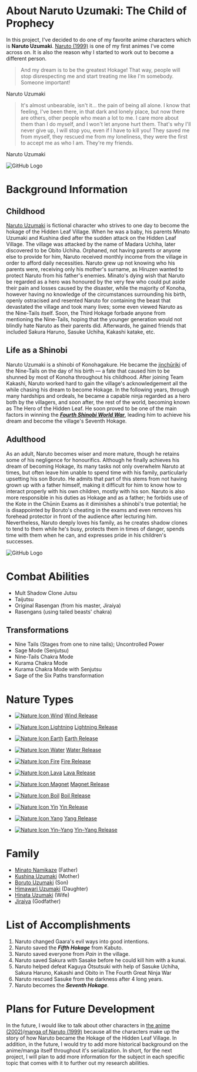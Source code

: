 # About Naruto Uzumaki: The Child of Prophecy 

  In this project, I've decided to do one of my favorite anime characters which is **Naruto Uzumaki**.  [Naruto (1999)](https://naruto.fandom.com/wiki/Naruto_%28series%29)
 is one of my first animes I've come across on. It is also the reason why I started to work out to become a different person. 


> And my dream is to be the greatest Hokage! That way, people will stop disrespecting me and start treating me like I'm somebody. Someone important!

Naruto Uzumaki 


> It's almost unbearable, isn't it... the pain of being all alone. I know that feeling, I've been there, in that dark and lonely place, but now there are others, other people who mean a lot to me. I care more about them than I do myself, and I won't let anyone hurt them. That's why I'll never give up, I will stop you, even if I have to kill you! They saved me from myself, they rescued me from my loneliness, they were the first to accept me as who I am. They're my friends.

Naruto Uzumaki

![GitHub Logo](https://wallpapercave.com/wp/wp2001685.png)




# Background Information

## Childhood

[Naruto Uzumaki](https://www.amazon.co.uk/CoolChange-Kakemono-Roll-up-Poster-Naruto/dp/B00XIAR3AO) is fictional character who strives to one day to become the hokage of the Hidden Leaf Village. When he was a baby, his parents Minato Uzumaki and Kushina died after the sudden attack on the Hidden Leaf Village. The village was attacked by the name of Madara Uchiha, later discovered to be Obito Uchiha. Orphaned, not having parents or anyone else to provide for him, Naruto received monthly income from the village in order to afford daily necessities. Naruto grew up not knowing who his parents were, receiving only his mother's surname, as Hiruzen wanted to protect Naruto from his father's enemies. Minato's dying wish that Naruto be regarded as a hero was honoured by the very few who could put aside their pain and losses caused by the disaster, while the majority of Konoha, however having no knowledge of the circumstances surrounding his birth, openly ostracised and resented Naruto for containing the beast that devastated the village and took many lives; some even viewed Naruto as the Nine-Tails itself. Soon, the Third Hokage forbade anyone from mentioning the Nine-Tails, hoping that the younger generation would not blindly hate Naruto as their parents did. Afterwards, he gained friends that included Sakura Haruno, Sasuke Uchiha, Kakashi katake, etc. 

## Life as a Shinobi 

Naruto Uzumaki is a shinobi of Konohagakure. He became the [jinchūriki](https://naruto.fandom.com/wiki/Jinch%C5%ABriki) of the Nine-Tails on the day of his birth — a fate that caused him to be shunned by most of Konoha throughout his childhood. After joining Team Kakashi, Naruto worked hard to gain the village's acknowledgement all the while chasing his dream to become Hokage. In the following years, through many hardships and ordeals, he became a capable ninja regarded as a hero both by the villagers, and soon after, the rest of the world, becoming known as The Hero of the Hidden Leaf. He soon proved to be one of the main factors in winning the [***Fourth Shinobi World War***](https://naruto.fandom.com/wiki/Fourth_Shinobi_World_War), leading him to achieve his dream and become the village's Seventh Hokage.

## Adulthood

As an adult, Naruto becomes wiser and more mature, though he retains some of his negligence for honourifics. Although he finally achieves his dream of becoming Hokage, its many tasks not only overwhelm Naruto at times, but often leave him unable to spend time with his family, particularly upsetting his son Boruto. He admits that part of this stems from not having grown up with a father himself, making it difficult for him to know how to interact properly with his own children, mostly with his son. Naruto is also more responsible in his duties as Hokage and as a father; he forbids use of the Kote in the Chūnin Exams as it diminishes a shinobi's true potential; he is disappointed by Boruto's cheating in the exams and even removes his forehead protector in front of the audience after lecturing him. Nevertheless, Naruto deeply loves his family, as he creates shadow clones to tend to them while he's busy, protects them in times of danger, spends time with them when he can, and expresses pride in his children's successes.


![GitHub Logo](https://i0.wp.com/theartmad.com/wp-content/uploads/2015/05/Naruto-Shippuden-Wallpaper-Naruto-Nine-Tail-Form-3.jpg)



# Combat Abilities
- Mult Shadow Clone Jutsu 
 - Taijutsu
 - Original Rasengan (from his master, Jiraiya) 
 - Rasengans (using tailed beasts' chakra) 
## Transformations 

 - Nine Tails (Stages from one to nine tails); Uncontrolled Power 
 - Sage Mode (Senjutsu)
 - Nine-Tails Chakra Mode 
 - Kurama Chakra Mode
 - Kurama Chakra Mode with Senjutsu
 - Sage of the Six Paths transformation 
    
 
 
 
 # Nature Types

   - [![Nature Icon Wind](https://vignette.wikia.nocookie.net/naruto/images/7/7a/Nature_Icon_Wind.svg/revision/latest/scale-to-width-down/18?cb=20091012163149)](https://naruto.fandom.com/wiki/Wind_Release "Wind Release")  [Wind Release](https://naruto.fandom.com/wiki/Wind_Release "Wind Release") 
-   [![Nature Icon Lightning](https://vignette.wikia.nocookie.net/naruto/images/a/a3/Nature_Icon_Lightning.svg/revision/latest/scale-to-width-down/18?cb=20091021173339)](https://naruto.fandom.com/wiki/Lightning_Release "Lightning Release") [Lightning Release](https://naruto.fandom.com/wiki/Lightning_Release "Lightning Release")

-   [![Nature Icon Earth](https://vignette.wikia.nocookie.net/naruto/images/5/52/Nature_Icon_Earth.svg/revision/latest/scale-to-width-down/18?cb=20091012162502)](https://naruto.fandom.com/wiki/Earth_Release "Earth Release") [Earth Release](https://naruto.fandom.com/wiki/Earth_Release "Earth Release")

-   [![Nature Icon Water](https://vignette.wikia.nocookie.net/naruto/images/a/ab/Nature_Icon_Water.svg/revision/latest/scale-to-width-down/18?cb=20091012165923)](https://naruto.fandom.com/wiki/Water_Release "Water Release") [Water Release](https://naruto.fandom.com/wiki/Water_Release "Water Release")

-   [![Nature Icon Fire](https://vignette.wikia.nocookie.net/naruto/images/b/bf/Nature_Icon_Fire.svg/revision/latest/scale-to-width-down/18?cb=20091012120333)](https://naruto.fandom.com/wiki/Fire_Release "Fire Release") [Fire Release](https://naruto.fandom.com/wiki/Fire_Release "Fire Release")

-   [![Nature Icon Lava](https://vignette.wikia.nocookie.net/naruto/images/4/48/Nature_Icon_Lava.svg/revision/latest/scale-to-width-down/18?cb=20091012121231)](https://naruto.fandom.com/wiki/Lava_Release "Lava Release") [Lava Release](https://naruto.fandom.com/wiki/Lava_Release "Lava Release")

-   [![Nature Icon Magnet](https://vignette.wikia.nocookie.net/naruto/images/7/7a/Nature_Icon_Magnet.svg/revision/latest/scale-to-width-down/18?cb=20100919225105)](https://naruto.fandom.com/wiki/Magnet_Release "Magnet Release") [Magnet Release](https://naruto.fandom.com/wiki/Magnet_Release "Magnet Release")

-   [![Nature Icon Boil](https://vignette.wikia.nocookie.net/naruto/images/e/e9/Nature_Icon_Boil.svg/revision/latest/scale-to-width-down/18?cb=20091012115429)](https://naruto.fandom.com/wiki/Boil_Release "Boil Release") [Boil Release](https://naruto.fandom.com/wiki/Boil_Release "Boil Release")

-   [![Nature Icon Yin](https://vignette.wikia.nocookie.net/naruto/images/d/de/Nature_Icon_Yin.svg/revision/latest/scale-to-width-down/18?cb=20100916093714)](https://naruto.fandom.com/wiki/Yin_Release "Yin Release") [Yin Release](https://naruto.fandom.com/wiki/Yin_Release "Yin Release")

-   [![Nature Icon Yang](https://vignette.wikia.nocookie.net/naruto/images/6/64/Nature_Icon_Yang.svg/revision/latest/scale-to-width-down/18?cb=20100916093715)](https://naruto.fandom.com/wiki/Yang_Release "Yang Release") [Yang Release](https://naruto.fandom.com/wiki/Yang_Release "Yang Release")

-   [![Nature Icon Yin–Yang](https://vignette.wikia.nocookie.net/naruto/images/e/e2/Nature_Icon_Yin%E2%80%93Yang.svg/revision/latest/scale-to-width-down/18?cb=20100916093715)](https://naruto.fandom.com/wiki/Yin%E2%80%93Yang_Release "Yin–Yang Release") [Yin–Yang Release](https://naruto.fandom.com/wiki/Yin%E2%80%93Yang_Release "Yin–Yang Release")

# Family

 - [Minato Namikaze](https://hero.fandom.com/wiki/Minato_Namikaze) (Father)
 - [Kushina Uzumaki](https://hero.fandom.com/wiki/Kushina_Uzumaki) (Mother)
 - [Boruto Uzumaki](https://hero.fandom.com/wiki/Boruto_Uzumaki?file=80u0PcZ.png) (Son)
 - [Himawari Uzumaki](https://hero.fandom.com/wiki/Himawari_Uzumaki) (Daughter)
 - [Hinata Uzumaki](https://hero.fandom.com/wiki/Hinata_Hy%C5%ABga) (Wife)
 - [Jiraiya](https://hero.fandom.com/wiki/Jiraiya) (Godfather) 
 
 
 # List of Accomplishments

1. Naruto changed Gaara's evil ways into good intentions.
2. Naruto saved the ***Fifth Hokage*** from Kabuto. 
3. Naruto saved everyone from *Pain* in the village. 
4. Naruto saved Sakura with Sasake before he could kill him with a kunai.
5. Naruto helped defeat Kaguya Ōtsutsuki with help of Sasuke Uchiha, Sakura Haruno, Kakashi and Obito in The Fourth Great Ninja War 
6. Naruto rescued Sasuke from the darkness after 4 long years. 
7. Naruto becomes the ***Seventh Hokage***.




# Plans for Future Development
In the future, I would like to talk about other characters in [the anime (2002)](https://www.imdb.com/title/tt0409591/)/[manga of Naruto (1999)](https://en.wikipedia.org/wiki/List_of_Naruto_volumes) because all the characters make up the story of how Naruto became the Hokage of the Hidden Leaf Village. In addition, in the future, I would try to add more historical background on the anime/manga itself throughout it's serialization. In short, for the next project, I will plan to add more information for the subject in each specific topic that comes with it to further out my research abilities.  

